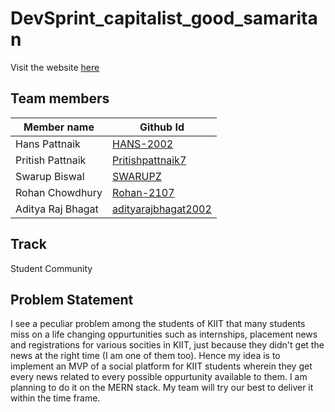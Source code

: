 # DevSprint_capitalist_good_samaritan

Visit the website <a href="https://devsprinthackathon.herokuapp.com/">here</a>

## Team members
Member name  | Github Id
------------- | -------------
Hans Pattnaik  | <a href='https://github.com/HANS-2002'>HANS-2002</a>
Pritish Pattnaik  | <a href='https://github.com/Pritishpattnaik7'>Pritishpattnaik7</a>
Swarup Biswal  | <a href='https://github.com/SWARUPZ'>SWARUPZ</a>
Rohan Chowdhury  | <a href='https://github.com/Rohan-2107'>Rohan-2107</a>
Aditya Raj Bhagat  | <a href='https://github.com/adityarajbhagat2002'>adityarajbhagat2002</a>

## Track
Student Community

## Problem Statement
I see a peculiar problem among the students of KIIT that many students miss on a life changing oppurtunities such as internships, placement news and registrations for various socities in KIIT, just because they didn't get the news at the right time (I am one of them too). Hence my idea is to implement an MVP of a social platform for KIIT students wherein they get every news related to every possible oppurtunity available to them. I am planning to do it on the MERN stack. My team will try our best to deliver it within the time frame.
